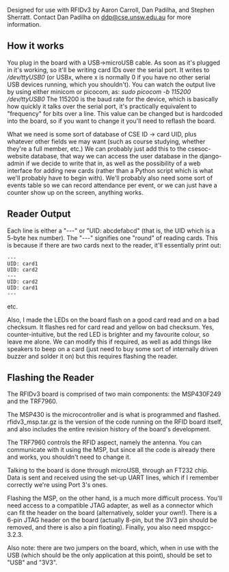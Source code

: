 Designed for use with RFIDv3 by Aaron Carroll, Dan Padilha, and Stephen Sherratt.
Contact Dan Padilha on <ddp@cse.unsw.edu.au> for more information.

How it works
------------

You plug in the board with a USB->microUSB cable. As soon as it's plugged in it's working,
so it'll be writing card IDs over the serial port. It writes to */dev/ttyUSB0* (or USBx, where x
is normally 0 if you have no other serial USB devices running, which you shouldn't). You can
watch the output live by using either minicom or picocom, as:
*sudo picocom -b 115200 /dev/ttyUSB0*
The 115200 is the baud rate for the device, which is basically how quickly it talks over the
serial port, it's practically equivalent to "frequency" for bits over a line. This value can be
changed but is hardcoded into the board, so if you want to change it you'll need to reflash
the board.

What we need is some sort of database of CSE ID -> card UID, plus whatever other fields
we may want (such as course studying, whether they're a full member, etc.) We can probably
just add this to the csesoc-website database, that way we can access the user database in
the django-admin if we decide to write that in, as well as the possibility of a web interface
for adding new cards (rather than a Python script which is what we'll probably have to begin
with). We'll probably also need some sort of events table so we can record attendance per
event, or we can just have a counter show up on the screen, anything works.

Reader Output
-------------

Each line is either a "---" or "UID: abcdefabcd" (that is, the UID which is a 5-byte hex number).
The "---" signifies one "round" of reading cards. This is because if there are two cards next to
the reader, it'll essentially print out:

    ---
    UID: card1
    UID: card2
    ---
    UID: card2
    UID: card1
    ---

etc.

Also, I made the LEDs on the board flash on a good card read and on a bad checksum. It flashes 
red for card read and yellow on bad checksum. Yes, counter-intuitive, but the red LED is brighter 
and my favourite colour, so leave me alone. We can modify this if required, as well as add things
like speakers to beep on a card (just need to buy some sort of internally driven buzzer and solder
it on) but this requires flashing the reader.

Flashing the Reader
-------------------
The RFIDv3 board is comprised of two main components: the MSP430F249 and the TRF7960.

The MSP430 is the microcontroller and is what is programmed and flashed. rfidv3_msp.tar.gz is 
the version of the code running on the RFID board itself, and also includes the entire
revision history of the board's development.

The TRF7960 controls the RFID aspect, namely the antenna. You can communicate with it using
the MSP, but since all the code is already there and works, you shouldn't need to change it.

Talking to the board is done through microUSB, through an FT232 chip. Data is sent and received
using the set-up UART lines, which if I remember correctly we're using Port 3's ones.

Flashing the MSP, on the other hand, is a much more difficult process. You'll need access to
a compatible JTAG adapter, as well as a connector which can fit the header on the board
(alternatively, solder your own!). There is a 6-pin JTAG header on the board (actually 8-pin, 
but the 3V3 pin should be removed, and there is also a pin floating). Finally, you also need
mspgcc-3.2.3.

Also note: there are two jumpers on the board, which, when in use with the USB (which should
be the only application at this point), should be set to "USB" and "3V3".
